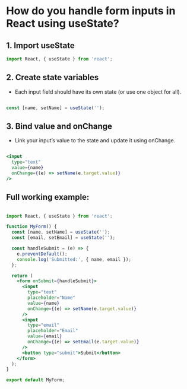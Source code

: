 # How do you handle form inputs in React using useState?

## 1. Import useState
```jsx
import React, { useState } from 'react';
```

## 2. Create state variables
- Each input field should have its own state (or use one object for all).

```jsx

const [name, setName] = useState('');
```
## 3. Bind value and onChange
- Link your input’s value to the state and update it using onChange.

``` jsx

<input 
  type="text" 
  value={name} 
  onChange={(e) => setName(e.target.value)} 
/>
```
## Full working example:
```jsx

import React, { useState } from 'react';

function MyForm() {
  const [name, setName] = useState('');
  const [email, setEmail] = useState('');

  const handleSubmit = (e) => {
    e.preventDefault();
    console.log('Submitted:', { name, email });
  };

  return (
    <form onSubmit={handleSubmit}>
      <input 
        type="text" 
        placeholder="Name" 
        value={name} 
        onChange={(e) => setName(e.target.value)} 
      />
      <input 
        type="email" 
        placeholder="Email" 
        value={email} 
        onChange={(e) => setEmail(e.target.value)} 
      />
      <button type="submit">Submit</button>
    </form>
  );
}

export default MyForm;
```
